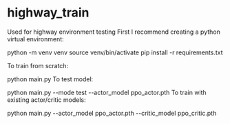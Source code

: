 # highway_train
Used for highway environment testing
First I recommend creating a python virtual environment:

python -m venv venv
source venv/bin/activate
pip install -r requirements.txt

To train from scratch:

python main.py
To test model:

python main.py --mode test --actor_model ppo_actor.pth
To train with existing actor/critic models:

python main.py --actor_model ppo_actor.pth --critic_model ppo_critic.pth
